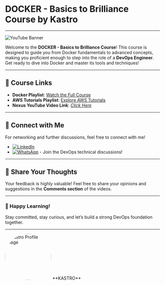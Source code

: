 # DOCKER - Basics to Brilliance Course by Kastro

---

![YouTube Banner](https://i.ytimg.com/vi/Uq0vIVRbBTI/hqdefault.jpg?sqp=-oaymwEXCNACELwBSFryq4qpAwkIARUAAIhCGAE=&rs=AOn4CLAou30td47SUOjlC7BAveUyK-di5Q)

Welcome to the **DOCKER - Basics to Brilliance Course**! This course is designed to guide you from Docker fundamentals to advanced concepts, making you proficient enough to step into the role of a **DevOps Engineer**. Get ready to dive into Docker and master its tools and techniques!

---

## 🎥 Course Links

- **Docker Playlist**: [Watch the Full Course](https://www.youtube.com/playlist?list=PLs-PsDpuAuTeNx3OgGQ1QrpNBo-XE6VBh)
- **AWS Tutorials Playlist**: [Explore AWS Tutorials](https://www.youtube.com/playlist?list=PLs-PsDpuAuTdOcZa-DDgG8KRbtMI_XRrC)
- **Nexus YouTube Video Link**: [*Click Here*](https://youtu.be/opJAfDOCZuI)

---

## 🤝 Connect with Me

For networking and further discussions, feel free to connect with me!

- [![LinkedIn](https://img.shields.io/badge/LinkedIn-0077B5?style=for-the-badge&logo=linkedin&logoColor=white)](https://www.linkedin.com/in/kastro-kiran/)
- [![WhatsApp](https://img.shields.io/badge/WhatsApp-25D366?style=for-the-badge&logo=whatsapp&logoColor=white)](https://chat.whatsapp.com/EGw6ZlwUHZc82cA0vXFnwm) - Join the DevOps technical discussions!

---

## 💬 Share Your Thoughts

Your feedback is highly valuable! Feel free to share your opinions and suggestions in the **Comments section** of the videos.

---

### 🎉 Happy Learning!

Stay committed, stay curious, and let’s build a strong DevOps foundation together.

---



<img src="https://media.licdn.com/dms/image/v2/D5603AQHJB_lF1d9OSw/profile-displayphoto-shrink_800_800/profile-displayphoto-shrink_800_800/0/1718971147172?e=1733356800&v=beta&t=bz-SXs7FHwIDqQ9xlPibErrGvpHDdAjMJEr9WqHsi9A" alt="Kastro Profile Image" width="150" height="150" style="border-radius:50%;">  
**KASTRO**
